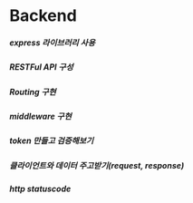 # Backend


##### express 라이브러리 사용
##### RESTFul API 구성
##### Routing 구현
##### middleware 구현
##### token 만들고 검증해보기
##### 클라이언트와 데이터 주고받기(request, response)
##### http statuscode
